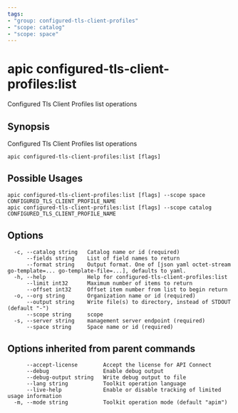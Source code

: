 ```yaml
---
tags:
- "group: configured-tls-client-profiles"
- "scope: catalog"
- "scope: space"
---
```

# apic configured-tls-client-profiles:list

Configured Tls Client Profiles list operations

## Synopsis

Configured Tls Client Profiles list operations

```
apic configured-tls-client-profiles:list [flags]
```

## Possible Usages

```
apic configured-tls-client-profiles:list [flags] --scope space CONFIGURED_TLS_CLIENT_PROFILE_NAME
apic configured-tls-client-profiles:list [flags] --scope catalog CONFIGURED_TLS_CLIENT_PROFILE_NAME
```

## Options

```
  -c, --catalog string   Catalog name or id (required)
      --fields string    List of field names to return
      --format string    Output format. One of [json yaml octet-stream go-template=... go-template-file=...], defaults to yaml.
  -h, --help             Help for configured-tls-client-profiles:list
      --limit int32      Maximum number of items to return
      --offset int32     Offset item number from list to begin return
  -o, --org string       Organization name or id (required)
      --output string    Write file(s) to directory, instead of STDOUT (default "-")
      --scope string     scope
  -s, --server string    management server endpoint (required)
      --space string     Space name or id (required)
```

## Options inherited from parent commands

```
      --accept-license        Accept the license for API Connect
      --debug                 Enable debug output
      --debug-output string   Write debug output to file
      --lang string           Toolkit operation language
      --live-help             Enable or disable tracking of limited usage information
  -m, --mode string           Toolkit operation mode (default "apim")
```

